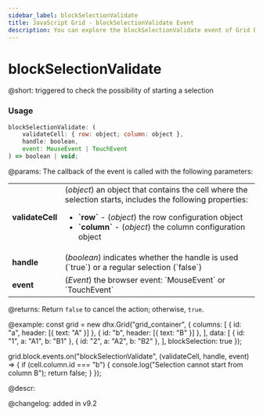 ```yaml
---
sidebar_label: blockSelectionValidate
title: JavaScript Grid - blockSelectionValidate Event 
description: You can explore the blockSelectionValidate event of Grid block selection in the documentation of the DHTMLX JavaScript UI library. Browse developer guides and API reference, try out code examples and live demos, and download a free 30-day evaluation version of DHTMLX Suite.
---
```


# blockSelectionValidate

@short: triggered to check the possibility of starting a selection

### Usage

~~~jsx
blockSelectionValidate: (
    validateCell: { row: object; column: object },
    handle: boolean,
    event: MouseEvent | TouchEvent
) => boolean | void;
~~~

@params:
The callback of the event is called with the following parameters:

<table>
    <tbody>
        <tr>
            <td><b>validateCell</b></td>
            <td>(<i>object</i>) an object that contains the cell where the selection starts, includes the following properties:<ul><li><b>`row`</b> - (<i>object</i>) the row configuration object </li><li><b>`column`</b> - (<i>object</i>) the column configuration object</li></ul></td>
        </tr>
        <tr>
            <td><b>handle</b></td>
            <td>(<i>boolean</i>) indicates whether the handle is used (`true`) or a regular selection (`false`)</td>
        </tr>
        <tr>
            <td><b>event</b></td>
            <td>(<i>Event</i>) the browser event: `MouseEvent` or `TouchEvent`</td>
        </tr>
    </tbody>
</table>

@returns:
Return `false` to cancel the action; otherwise, `true`.

@example:
const grid = new dhx.Grid("grid_container", {
    columns: [
        { id: "a", header: [{ text: "A" }] },
        { id: "b", header: [{ text: "B" }] },
    ],
    data: [
        { id: "1", a: "A1", b: "B1" },
        { id: "2", a: "A2", b: "B2" },
    ],
    blockSelection: true
});

grid.block.events.on("blockSelectionValidate", (validateCell, handle, event) => {
    if (cell.column.id === "b") {
        console.log("Selection cannot start from column B");
        return false;
    }
});

@descr:


@changelog:
added in v9.2